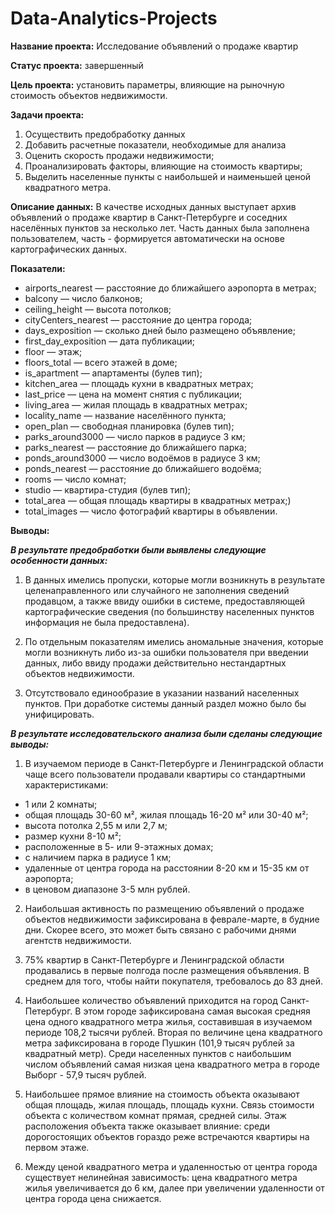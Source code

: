 # Data-Analytics-Projects

**Название проекта:** Исследование объявлений о продаже квартир

**Статус проекта:** завершенный

**Цель проекта:** установить параметры, влияющие на рыночную стоимость объектов недвижимости.

**Задачи проекта:**
1. Осуществить предобработку данных
2. Добавить расчетные показатели, необходимые для анализа
3. Оценить скорость продажи недвижимости;
4. Проанализировать факторы, влияющие на стоимость квартиры;
5. Выделить населенные пункты с наибольшей и наименьшей ценой квадратного метра.

**Описание данных:**
В качестве исходных данных выступает архив объявлений о продаже квартир в Санкт-Петербурге и соседних населённых пунктов за несколько лет. Часть данных была заполнена пользователем, часть - формируется автоматически на основе картографических данных.

**Показатели:**
- airports_nearest — расстояние до ближайшего аэропорта в метрах;
- balcony — число балконов;
- ceiling_height — высота потолков;
- cityCenters_nearest — расстояние до центра города;
- days_exposition — сколько дней было размещено объявление;
- first_day_exposition — дата публикации;
- floor — этаж;
- floors_total — всего этажей в доме;
- is_apartment — апартаменты (булев тип);
- kitchen_area — площадь кухни в квадратных метрах;
- last_price — цена на момент снятия с публикации;
- living_area — жилая площадь в квадратных метрах;
- locality_name — название населённого пункта;
- open_plan — свободная планировка (булев тип);
- parks_around3000 — число парков в радиусе 3 км;
- parks_nearest — расстояние до ближайшего парка;
- ponds_around3000 — число водоёмов в радиусе 3 км;
- ponds_nearest — расстояние до ближайшего водоёма;
- rooms — число комнат;
- studio — квартира-студия (булев тип);
- total_area — общая площадь квартиры в квадратных метрах;)
- total_images — число фотографий квартиры в объявлении.

**Выводы:**

***В результате предобработки были выявлены следующие особенности данных:***

1. В данных имелись пропуски, которые могли возникнуть в результате целенаправленного или случайного не заполнения сведений продавцом, а также ввиду ошибки в системе, предоставляющей картографические сведения (по большинству населенных пунктов информация не была предоставлена).


2. По отдельным показателям имелись аномальные значения, которые могли возникнуть либо из-за ошибки пользователя при введении данных, либо ввиду продажи действительно нестандартных объектов недвижимости.


3. Отсутствовало единообразие в указании названий населенных пунктов. При доработке системы данный раздел можно было бы унифицировать.


***В результате исследовательского анализа были сделаны следующие выводы:***

1. В изучаемом периоде в Санкт-Петербурге и Ленинградской области чаще всего пользователи продавали квартиры со стандартными характеристиками:
- 1 или 2 комнаты;
- общая площадь 30-60 м², жилая площадь 16-20 м² или 30-40 м²;
- высота потолка 2,55 м или 2,7 м;
- размер кухни 8-10 м²;
- расположенные в 5- или 9-этажных домах;
- с наличием парка в радиусе 1 км;
- удаленные от центра города на расстоянии 8-20 км и 15-35 км от аэропорта;
- в ценовом диапазоне 3-5 млн рублей.


2. Наибольшая активность по размещению объявлений о продаже объектов недвижимости зафиксирована в феврале-марте, в будние дни. Скорее всего, это может быть связано с рабочими днями агентств недвижимости.


3. 75% квартир в Санкт-Петербурге и Ленинградской области продавались в первые полгода после размещения объявления. В среднем для того, чтобы найти покупателя, требовалось до 83 дней.


4. Наибольшее количество объявлений приходится на город Санкт-Петербург. В этом городе зафиксирована самая высокая средняя цена одного квадратного метра жилья, составившая в изучаемом периоде 108,2 тысячи рублей. Вторая по величине цена квадратного метра зафиксирована в городе Пушкин (101,9 тысяч рублей за квадратный метр). Среди населенных пунктов с наибольшим числом объявлений самая низкая цена квадратного метра в городе Выборг - 57,9 тысяч рублей.


5. Наибольшее прямое влияние на стоимость объекта оказывают общая площадь, жилая площадь, площадь кухни. Связь стоимости объекта с количеством комнат прямая, средней силы. Этаж расположения объекта также оказывает влияние: среди дорогостоящих объектов гораздо реже встречаются квартиры на первом этаже.


6. Между ценой квадратного метра и удаленностью от центра города существует нелинейная зависимость: цена квадратного метра жилья увеличивается до 6 км, далее при увеличении удаленности от центра города цена снижается.

